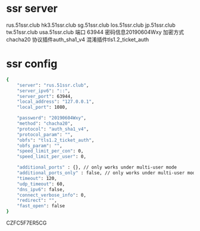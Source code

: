 
# ssr server

rus.51ssr.club
hk3.51ssr.club 
sg.51ssr.club
los.51ssr.club
jp.51ssr.club
tw.51ssr.club
usa.51ssr.club
端口 63944
密码信息20190604Wxy
加密方式chacha20
协议插件auth_sha1_v4
混淆插件tls1.2_ticket_auth


# ssr config

```bash
{
    "server": "rus.51ssr.club",
    "server_ipv6": "::",
    "server_port": 63944,
    "local_address": "127.0.0.1",
    "local_port": 1080,

    "password": "20190604Wxy",
    "method": "chacha20",
    "protocol": "auth_sha1_v4",
    "protocol_param": "",
    "obfs": "tls1.2_ticket_auth",
    "obfs_param": "",
    "speed_limit_per_con": 0,
    "speed_limit_per_user": 0,

    "additional_ports" : {}, // only works under multi-user mode
    "additional_ports_only" : false, // only works under multi-user mode
    "timeout": 120,
    "udp_timeout": 60,
    "dns_ipv6": false,
    "connect_verbose_info": 0,
    "redirect": "",
    "fast_open": false
}

```

CZFC5F7ER5CG
